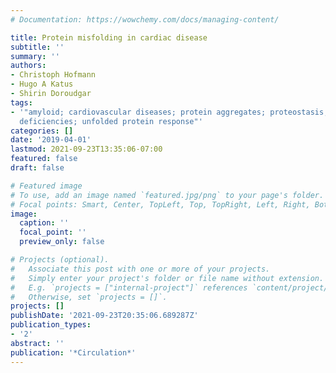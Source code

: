 ```yaml
---
# Documentation: https://wowchemy.com/docs/managing-content/

title: Protein misfolding in cardiac disease
subtitle: ''
summary: ''
authors:
- Christoph Hofmann
- Hugo A Katus
- Shirin Doroudgar
tags:
- '"amyloid; cardiovascular diseases; protein aggregates; proteostasis; proteostasis
  deficiencies; unfolded protein response"'
categories: []
date: '2019-04-01'
lastmod: 2021-09-23T13:35:06-07:00
featured: false
draft: false

# Featured image
# To use, add an image named `featured.jpg/png` to your page's folder.
# Focal points: Smart, Center, TopLeft, Top, TopRight, Left, Right, BottomLeft, Bottom, BottomRight.
image:
  caption: ''
  focal_point: ''
  preview_only: false

# Projects (optional).
#   Associate this post with one or more of your projects.
#   Simply enter your project's folder or file name without extension.
#   E.g. `projects = ["internal-project"]` references `content/project/deep-learning/index.md`.
#   Otherwise, set `projects = []`.
projects: []
publishDate: '2021-09-23T20:35:06.689287Z'
publication_types:
- '2'
abstract: ''
publication: '*Circulation*'
---
```

